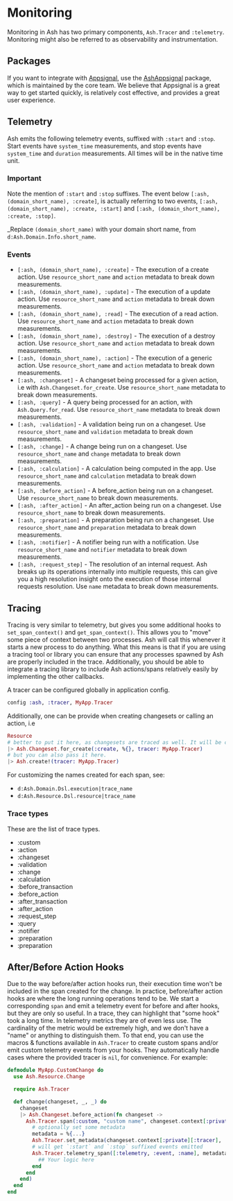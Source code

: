 <!--
SPDX-FileCopyrightText: 2019 ash contributors <https://github.com/ash-project/ash/graphs.contributors>

SPDX-License-Identifier: MIT
-->

# Monitoring

Monitoring in Ash has two primary components, `Ash.Tracer` and `:telemetry`. Monitoring might also be referred to as observability and instrumentation.

## Packages

If you want to integrate with [Appsignal](https://www.appsignal.com), use the [AshAppsignal](https://hexdocs.pm/ash_appsignal) package, which is maintained by the core team. We believe that Appsignal is a great way to get started quickly, is relatively cost effective, and provides a great user experience.

## Telemetry

Ash emits the following telemetry events, suffixed with `:start` and `:stop`. Start events have `system_time` measurements, and stop events have `system_time` and `duration` measurements. All times will be in the native time unit.

### Important

Note the mention of `:start` and `:stop` suffixes. The event below `[:ash, (domain_short_name), :create]`, is actually referring to two events, `[:ash, (domain_short_name), :create, :start]` and `[:ash, (domain_short_name), :create, :stop]`.

\_Replace `(domain_short_name)` with your domain short name, from `d:Ash.Domain.Info.short_name`.

### Events

- `[:ash, (domain_short_name), :create]` - The execution of a create action. Use `resource_short_name` and `action` metadata to break down measurements.
- `[:ash, (domain_short_name), :update]` - The execution of a update action. Use `resource_short_name` and `action` metadata to break down measurements.
- `[:ash, (domain_short_name), :read]` - The execution of a read action. Use `resource_short_name` and `action` metadata to break down measurements.
- `[:ash, (domain_short_name), :destroy]` - The execution of a destroy action. Use `resource_short_name` and `action` metadata to break down measurements.
- `[:ash, (domain_short_name), :action]` - The execution of a generic action. Use `resource_short_name` and `action` metadata to break down measurements.
- `[:ash, :changeset]` - A changeset being processed for a given action, i.e with `Ash.Changeset.for_create`. Use `resource_short_name` metadata to break down measurements.
- `[:ash, :query]` - A query being processed for an action, with `Ash.Query.for_read`. Use `resource_short_name` metadata to break down measurements.
- `[:ash, :validation]` - A validation being run on a changeset. Use `resource_short_name` and `validation` metadata to break down measurements.
- `[:ash, :change]` - A change being run on a changeset. Use `resource_short_name` and `change` metadata to break down measurements.
- `[:ash, :calculation]` - A calculation being computed in the app. Use `resource_short_name` and `calculation` metadata to break down measurements.
- `[:ash, :before_action]` - A before_action being run on a changeset. Use `resource_short_name` to break down measurements.
- `[:ash, :after_action]` - An after_action being run on a changeset. Use `resource_short_name` to break down measurements.
- `[:ash, :preparation]` - A preparation being run on a changeset. Use `resource_short_name` and `preparation` metadata to break down measurements.
- `[:ash, :notifier]` - A notifier being run with a notification. Use `resource_short_name` and `notifier` metadata to break down measurements.
- `[:ash, :request_step]` - The resolution of an internal request. Ash breaks up its operations internally into multiple requests, this can give you a high resolution insight onto the execution of those internal requests resolution. Use `name` metadata to break down measurements.

## Tracing

Tracing is very similar to telemetry, but gives you some additional hooks to `set_span_context()` and `get_span_context()`. This allows you to "move" some piece of context between two processes. Ash will call this whenever it starts a new process to do anything. What this means is that if you are using a tracing tool or library you can ensure that any processes spawned by Ash are properly included in the trace. Additionally, you should be able to integrate a tracing library to include Ash actions/spans relatively easily by implementing the other callbacks.

A tracer can be configured globally in application config.

```elixir
config :ash, :tracer, MyApp.Tracer
```

Additionally, one can be provide when creating changesets or calling an action, i.e

```elixir
Resource
# better to put it here, as changesets are traced as well. It will be carried over to the domain action
|> Ash.Changeset.for_create(:create, %{}, tracer: MyApp.Tracer)
# but you can also pass it here.
|> Ash.create!(tracer: MyApp.Tracer)
```

For customizing the names created for each span, see:

- `d:Ash.Domain.Dsl.execution|trace_name`
- `d:Ash.Resource.Dsl.resource|trace_name`

### Trace types

These are the list of trace types.

- :custom
- :action
- :changeset
- :validation
- :change
- :calculation
- :before_transaction
- :before_action
- :after_transaction
- :after_action
- :request_step
- :query
- :notifier
- :preparation
- :preparation

## After/Before Action Hooks

Due to the way before/after action hooks run, their execution time won't be included in the span created for the change. In practice, before/after action hooks are where the long running operations tend to be. We start a corresponding `span` and emit a telemetry event for before and after hooks, but they are only so useful. In a trace, they can highlight that "some hook" took a long time. In telemetry metrics they are of even less use. The cardinality of the metric would be extremely high, and we don't have a "name" or anything to distinguish them. To that end, you can use the macros & functions available in `Ash.Tracer` to create custom spans and/or emit custom telemetry events from your hooks. They automatically handle cases where the provided tracer is `nil`, for convenience. For example:

```elixir
defmodule MyApp.CustomChange do
  use Ash.Resource.Change

  require Ash.Tracer

  def change(changeset, _, _) do
    changeset
    |> Ash.Changeset.before_action(fn changeset ->
      Ash.Tracer.span(:custom, "custom name", changeset.context[:private][:tracer]) do
        # optionally set some metadata
        metadata = %{...}
        Ash.Tracer.set_metadata(changeset.context[:private][:tracer], :custom, metadata)
        # will get `:start` and `:stop` suffixed events emitted
        Ash.Tracer.telemetry_span([:telemetry, :event, :name], metadata) do
          ## Your logic here
        end
      end
    end)
  end
end
```
